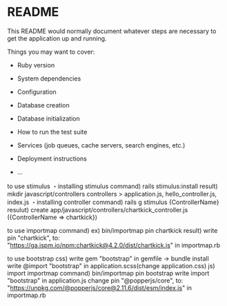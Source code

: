 # README

This README would normally document whatever steps are necessary to get the
application up and running.

Things you may want to cover:

* Ruby version

* System dependencies

* Configuration

* Database creation

* Database initialization

* How to run the test suite

* Services (job queues, cache servers, search engines, etc.)

* Deployment instructions

* ...

to use stimulus
  ・installing stimulus
  command) rails stimulus:install
  result) mkdir javascript/controllers
          controllers > application.js, hello_controller.js, index.js
  ・installing controller
  command) rails g stimulus {ControllerName}
  resulut) create app/javascript/controllers/chartkick_controller.js 
           ({ControllerName => chartkick})

to use importmap
command) ex) bin/importmap pin chartkick
result) write pin "chartkick", to: "https://ga.jspm.io/npm:chartkick@4.2.0/dist/chartkick.js" in importmap.rb

to use bootstrap
css) write gem "bootstrap" in gemfile → bundle install
     write @import "bootstrap" in application.scss(change application.css)
js) import importmap
    command) bin/importmap pin bootstrap
    write import "bootstrap" in application.js
    change pin "@popperjs/core", to: "https://unpkg.com/@popperjs/core@2.11.6/dist/esm/index.js" in importmap.rb
